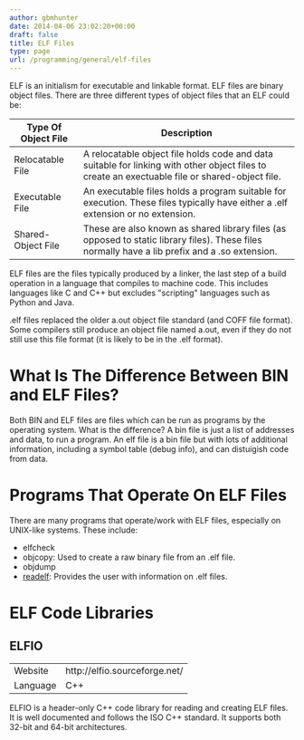 ```yaml
---
author: gbmhunter
date: 2014-04-06 23:02:20+00:00
draft: false
title: ELF Files
type: page
url: /programming/general/elf-files
---
```


ELF is an initialism for executable and linkable format. ELF files are binary object files. There are three different types of object files that an ELF could be:



<table>
    <thead>
		<tr>
            <th>Type Of Object File</th>
            <th>Description</th>
		</tr>
    </thead>
<tbody>

<tr>	
<td >Relocatable File
</td>		
<td >A relocatable object file holds code and data suitable for linking with other object files to create an exectuable file or shared-object file.
</td>
		</tr>
		<tr >
			
<td >Executable File
</td>
			
<td >An executable files holds a program suitable for execution. These files typically have either a .elf extension or no extension.
</td>
		</tr>
		<tr >
			
<td >Shared-Object File
</td>
			
<td >These are also known as shared library files (as opposed to static library files). These files normally have a lib prefix and a .so extension.
</td>
		</tr>
	</tbody>
</table>

ELF files are the files typically produced by a linker, the last step of a build operation in a language that compiles to machine code. This includes languages like C and C++ but excludes "scripting" languages such as Python and Java.


.elf files replaced the older a.out object file standard (and COFF file format). Some compilers still produce an object file named a.out, even if they do not still use this file format (it is likely to be in the .elf format).

# What Is The Difference Between BIN and ELF Files?

Both BIN and ELF files are files which can be run as programs by the operating system. What is the difference? A bin file is just a list of addresses and data, to run a program. An elf file is a bin file but with lots of additional information, including a symbol table (debug info), and can distuigish code from data.

# Programs That Operate On ELF Files

There are many programs that operate/work with ELF files, especially on UNIX-like systems. These include:

* elfcheck
* objcopy: Used to create a raw binary file from an .elf file.
* objdump
* [readelf](http://blog.mbedded.ninja/programming/operating-systems/linux/programs/readelf): Provides the user with information on .elf files.

# ELF Code Libraries


## ELFIO

<table >
	<tbody >
		<tr >
			
<td >Website
</td>
			
<td >http://elfio.sourceforge.net/
</td>
		</tr>
		<tr >
			
<td >Language
</td>
			
<td >C++
</td>
		</tr>
	</tbody>
</table>


ELFIO is a header-only C++ code library for reading and creating ELF files. It is well documented and follows the ISO C++ standard. It supports both 32-bit and 64-bit architectures.
